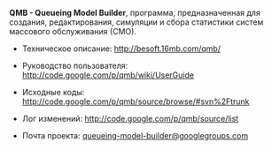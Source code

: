 **QMB - Queueing Model Builder**, программа, предназначенная для создания, редактирования, симуляции и сбора статистики систем массового обслуживания (СМО).

  * Техническое описание: http://besoft.16mb.com/qmb/
  * Руководство пользователя: http://code.google.com/p/qmb/wiki/UserGuide


  * Исходные коды: http://code.google.com/p/qmb/source/browse/#svn%2Ftrunk
  * Лог изменений: http://code.google.com/p/qmb/source/list

  * Почта проекта: [queueing-model-builder@googlegroups.com](mailto:queueing-model-builder@googlegroups.com)